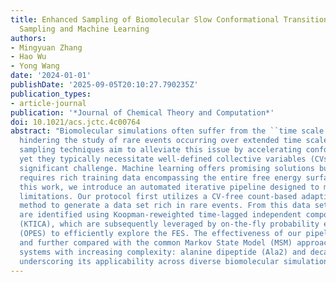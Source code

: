 ```yaml
---
title: Enhanced Sampling of Biomolecular Slow Conformational Transitions Using Adaptive
  Sampling and Machine Learning
authors:
- Mingyuan Zhang
- Hao Wu
- Yong Wang
date: '2024-01-01'
publishDate: '2025-09-05T20:10:27.790235Z'
publication_types:
- article-journal
publication: '*Journal of Chemical Theory and Computation*'
doi: 10.1021/acs.jctc.4c00764
abstract: "Biomolecular simulations often suffer from the ``time scale problem'',
  hindering the study of rare events occurring over extended time scales. Enhanced
  sampling techniques aim to alleviate this issue by accelerating conformational transitions,
  yet they typically necessitate well-defined collective variables (CVs), posing a
  significant challenge. Machine learning offers promising solutions but typically
  requires rich training data encompassing the entire free energy surface (FES). In
  this work, we introduce an automated iterative pipeline designed to mitigate these
  limitations. Our protocol first utilizes a CV-free count-based adaptive sampling
  method to generate a data set rich in rare events. From this data set, slow modes
  are identified using Koopman-reweighted time-lagged independent component analysis
  (KTICA), which are subsequently leveraged by on-the-fly probability enhanced sampling
  (OPES) to efficiently explore the FES. The effectiveness of our pipeline is demonstrated
  and further compared with the common Markov State Model (MSM) approach on two model
  systems with increasing complexity: alanine dipeptide (Ala2) and deca-alanine (Ala10),
  underscoring its applicability across diverse biomolecular simulations."
---
```

